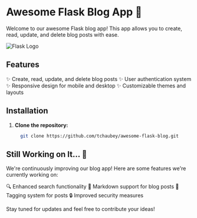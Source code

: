 # Awesome Flask Blog App 🚀

Welcome to our awesome Flask blog app! This app allows you to create, read, update, and delete blog posts with ease.

![Flask Logo](https://www.fullstackpython.com/img/logos/flask.jpg)

## Features

✨ Create, read, update, and delete blog posts
✨ User authentication system
✨ Responsive design for mobile and desktop
✨ Customizable themes and layouts

## Installation

1. **Clone the repository:**

    ```bash
      git clone https://github.com/tchaubey/awesome-flask-blog.git

**Still Working on It... 🚧**
-----------------------------

We're continuously improving our blog app! Here are some features we're currently working on:

🔍 Enhanced search functionality 
📝 Markdown support for blog posts
📌 Tagging system for posts
🔒 Improved security measures

Stay tuned for updates and feel free to contribute your ideas!
